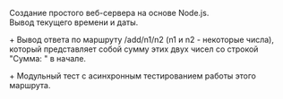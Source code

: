 Создание простого веб-сервера на основе Node.js.   
Вывод текущего времени и даты.

\+ Вывод ответа по маршруту /add/n1/n2 (n1 и n2 - некоторые числа),  
который представляет собой сумму этих двух чисел со строкой "Сумма: " в начале.   


\+ Модульный тест с асинхронным тестированием работы этого маршрута.
